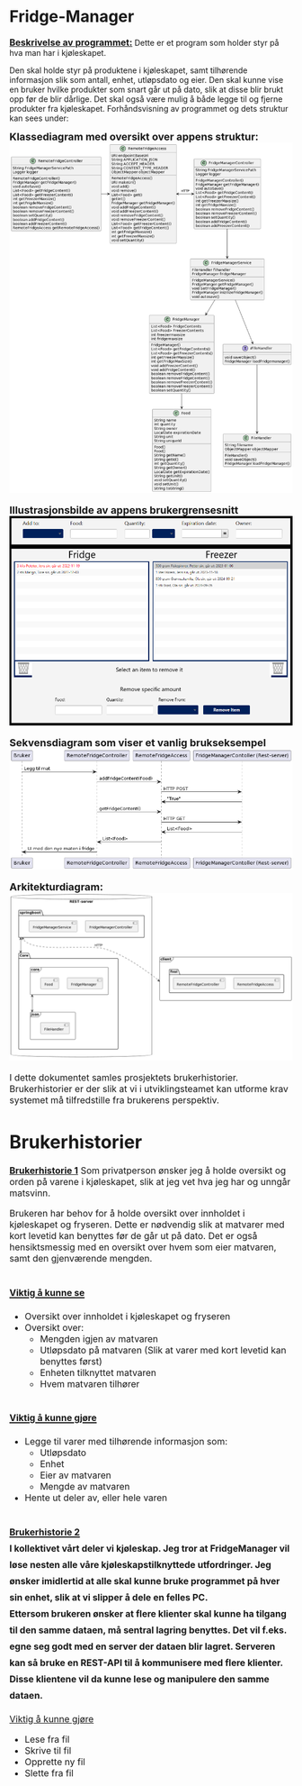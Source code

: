 Fridge-Manager
=
<u><font size="3">**Beskrivelse av programmet:**</font></u>
Dette er et program som holder styr på hva man har i kjøleskapet.

Den skal holde styr på produktene i kjøleskapet, samt tilhørende informasjon slik som antall, enhet, utløpsdato og eier. Den skal kunne vise en bruker hvilke produkter som snart går ut på dato, slik at disse blir brukt opp før de blir dårlige. Det skal også være mulig å både legge til og fjerne produkter fra kjøleskapet. Forhåndsvisning av programmet og dets struktur kan sees under:


<font size="4">**Klassediagram med oversikt over appens struktur:**<font size="3">    
![Preview of programs structure](./pictures/class-diagram.png)      


<font size="4">**Illustrasjonsbilde av appens brukergrensesnitt**<font size="3">       
![Preview of app](./pictures/program.png)        

<font size="4">**Sekvensdiagram som viser et vanlig brukseksempel**<font size="3">           
![Preview of app](./pictures/sequence-diagram.png)      

<font size="4">**Arkitekturdiagram:**<font size="3">           
![Preview of app](./pictures/architecture-diagram.png)     



I dette dokumentet samles prosjektets brukerhistorier. Brukerhistorier er der slik at vi i utviklingsteamet kan utforme krav systemet må tilfredstille fra brukerens perspektiv.

Brukerhistorier
=

<u><font size="3">**Brukerhistorie 1**<font size="3"></u>
Som privatperson ønsker jeg å holde oversikt og orden på varene i kjøleskapet,
slik at jeg vet hva jeg har og unngår matsvinn.

Brukeren har behov for å holde oversikt over innholdet i kjøleskapet og fryseren. Dette er nødvendig slik at matvarer med kort levetid kan benyttes før de går ut på dato. Det er også hensiktsmessig med en oversikt over hvem som eier matvaren, samt den gjenværende mengden.

<u><font size="3">Viktig å kunne se</font></u>
-
- Oversikt over innholdet i kjøleskapet og fryseren
- Oversikt over:
	- Mengden igjen av matvaren
	- Utløpsdato på matvaren (Slik at varer med kort levetid kan benyttes først)
	- Enheten tilknyttet matvaren
	- Hvem matvaren tilhører
	

<u><font size="3">Viktig å kunne gjøre</font></u>
-
- Legge til varer med tilhørende informasjon som:
	- Utløpsdato
	- Enhet
	- Eier av matvaren
	- Mengde av matvaren
- Hente ut deler av, eller hele varen


<u><font size="3">**Brukerhistorie 2**<font></u>      
I kollektivet vårt deler vi kjøleskap. Jeg tror at FridgeManager vil løse nesten alle våre kjøleskapstilknyttede utfordringer. Jeg ønsker imidlertid at alle skal kunne bruke programmet på hver sin enhet, slik at vi slipper å dele en felles PC.     
Ettersom brukeren ønsker at flere klienter skal kunne ha tilgang til den samme dataen, må sentral lagring benyttes. Det vil f.eks. egne seg godt med en server der dataen blir lagret. Serveren kan så bruke en REST-API til å kommunisere med flere klienter. Disse klientene vil da kunne lese og manipulere den samme dataen. 
-

<u><font size="3">Viktig å kunne gjøre</font></u>
- Lese fra fil
- Skrive til fil
- Opprette ny fil
- Slette fra fil